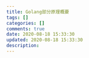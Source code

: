 ```yaml
---
title: Golang部分原理概要
tags: []
categories: []
comments: true
date: 2020-08-18 15:33:30
updated: 2020-08-18 15:33:30
description:
---
```








